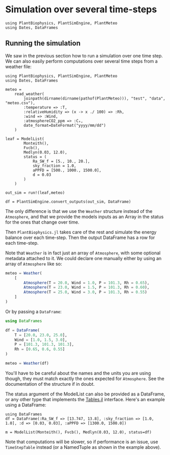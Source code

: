 # Simulation over several time-steps

```@setup usepkg
using PlantBiophysics, PlantSimEngine, PlantMeteo
using Dates, DataFrames

```

## Running the simulation

We saw in the previous section how to run a simulation over one time step. We can also easily perform computations over several time steps from a weather file:

```@example usepkg
using PlantBiophysics, PlantSimEngine, PlantMeteo
using Dates, DataFrames

meteo =
    read_weather(
        joinpath(dirname(dirname(pathof(PlantMeteo))), "test", "data", "meteo.csv"),
        :temperature => :T,
        :relativeHumidity => (x -> x ./ 100) => :Rh,
        :wind => :Wind,
        :atmosphereCO2_ppm => :Cₐ,
        date_format=DateFormat("yyyy/mm/dd")
    )

leaf = ModelList(
        Monteith(),
        Fvcb(),
        Medlyn(0.03, 12.0),
        status = (
            Ra_SW_f = [5., 10., 20.],
            sky_fraction = 1.0,
            aPPFD = [500., 1000., 1500.0],
            d = 0.03
        )
    )

out_sim = run!(leaf,meteo)

df = PlantSimEngine.convert_outputs(out_sim, DataFrame)
```

The only difference is that we use the `Weather` structure instead of the `Atmosphere`, and that we provide the models inputs as an Array in the status for the ones that change over time.

Then `PlantBiophysics.jl` takes care of the rest and simulate the energy balance over each time-step. Then the output DataFrame has a row for each time-step.

Note that `Weather` is in fact just an array of `Atmosphere`, with some optional metadata attached to it. We could declare one manually either by using an array of `Atmosphere` like so:

```julia
meteo = Weather(
    [
        Atmosphere(T = 20.0, Wind = 1.0, P = 101.3, Rh = 0.65),
        Atmosphere(T = 23.0, Wind = 1.5, P = 101.3, Rh = 0.60),
        Atmosphere(T = 25.0, Wind = 3.0, P = 101.3, Rh = 0.55)
    ]
)
```

Or by passing a `DataFrame`:

```julia
using DataFrames

df = DataFrame(
    T = [20.0, 23.0, 25.0],
    Wind = [1.0, 1.5, 3.0],
    P = [101.3, 101.3, 101.3],
    Rh = [0.65, 0.6, 0.55]
)

meteo = Weather(df)
```

You'll have to be careful about the names and the units you are using though, they must match exactly the ones expected for `Atmosphere`. See the documentation of the structure if in doubt.

The status argument of the ModelList can also be provided as a DataFrame, or any other type that implements the [Tables.jl](https://github.com/JuliaData/Tables.jl) interface. Here's an example using a DataFrame:

```@example usepkg
using DataFrames
df = DataFrame(:Ra_SW_f => [13.747, 13.8], :sky_fraction => [1.0, 1.0], :d => [0.03, 0.03], :aPPFD => [1300.0, 1500.0])

m = ModelList(Monteith(), Fvcb(), Medlyn(0.03, 12.0), status=df)
```

Note that computations will be slower, so if performance is an issue, use
`TimeStepTable` instead (or a NamedTuple as shown in the example above).